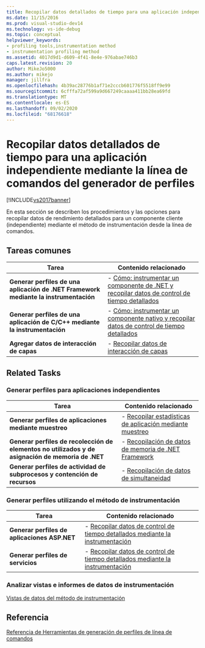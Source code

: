 ```yaml
---
title: Recopilar datos detallados de tiempo para una aplicación independiente mediante la línea de comandos del generador de perfiles | Microsoft Docs
ms.date: 11/15/2016
ms.prod: visual-studio-dev14
ms.technology: vs-ide-debug
ms.topic: conceptual
helpviewer_keywords:
- profiling tools,instrumentation method
- instrumentation profiling method
ms.assetid: 4017d9d1-d609-4f41-8e4e-976abae746b3
caps.latest.revision: 20
author: MikeJo5000
ms.author: mikejo
manager: jillfra
ms.openlocfilehash: 4b39ac28776b1af71e2cccb601776f5518ff9e99
ms.sourcegitcommit: 6cfffa72af599a9d667249caaaa411bb28ea69fd
ms.translationtype: MT
ms.contentlocale: es-ES
ms.lasthandoff: 09/02/2020
ms.locfileid: "68176618"
---
```

# <a name="collecting-detailed-timing-data-for-a-stand-alone-application-by-using-the-profiler-command-line"></a>Recopilar datos detallados de tiempo para una aplicación independiente mediante la línea de comandos del generador de perfiles
[!INCLUDE[vs2017banner](../includes/vs2017banner.md)]

En esta sección se describen los procedimientos y las opciones para recopilar datos de rendimiento detallados para un componente cliente (independiente) mediante el método de instrumentación desde la línea de comandos.  
  
## <a name="common-tasks"></a>Tareas comunes  
  
|Tarea|Contenido relacionado|  
|----------|---------------------|  
|**Generar perfiles de una aplicación de .NET Framework mediante la instrumentación**|-   [Cómo: instrumentar un componente de .NET y recopilar datos de control de tiempo detallados](../profiling/how-to-instrument-a-stand-alone-dotnet-framework-component-and-collect-timing-data-with-the-profiler-from-the-command-line.md)|  
|**Generar perfiles de una aplicación de C/C++ mediante la instrumentación**|-   [Cómo: instrumentar un componente nativo y recopilar datos de control de tiempo detallados](../profiling/how-to-instrument-a-native-stand-alone-component-and-collect-timing-data-with-the-profiler-from-the-command-line.md)|  
|**Agregar datos de interacción de capas**|-   [Recopilar datos de interacción de capas](../profiling/adding-tier-interaction-data-from-the-command-line.md)|  
  
## <a name="related-tasks"></a>Related Tasks  
  
### <a name="profiling-stand-alone-applications"></a>Generar perfiles para aplicaciones independientes  
  
|Tarea|Contenido relacionado|  
|----------|---------------------|  
|**Generar perfiles de aplicaciones mediante muestreo**|-   [Recopilar estadísticas de aplicación mediante muestreo](../profiling/collecting-application-statistics-for-stand-alone-applications-by-using-the-profiler-command-line.md)|  
|**Generar perfiles de recolección de elementos no utilizados y de asignación de memoria de .NET**|-   [Recopilación de datos de memoria de .NET Framework](../profiling/collecting-dotnet-framework-memory-data-for-stand-alone-applications-by-using-the-profiler-command-line.md)|  
|**Generar perfiles de actividad de subprocesos y contención de recursos**|-   [Recopilación de datos de simultaneidad](../profiling/collecting-concurrency-data-for-stand-alone-applications-by-using-the-profiler-command-line.md)|  
  
### <a name="profiling-by-using-the-instrumentation-method"></a>Generar perfiles utilizando el método de instrumentación  
  
|Tarea|Contenido relacionado|  
|----------|---------------------|  
|**Generar perfiles de aplicaciones ASP.NET**|-   [Recopilar datos de control de tiempo detallados mediante la instrumentación](/visualstudio/profiling/collecting-detailed-timing-data-aspnet-profiler-instrumentation-method?view=vs-2015)|  
|**Generar perfiles de servicios**|-   [Recopilar datos de control de tiempo detallados mediante la instrumentación](../profiling/collecting-detailed-timing-data-for-services-by-using-the-instrumentation-method-from-the-profiler-command-line.md)|  
  
### <a name="analyzing-instrumentation-data-views-and-reports"></a>Analizar vistas e informes de datos de instrumentación  
 [Vistas de datos del método de instrumentación](../profiling/instrumentation-method-data-views.md)  
  
## <a name="reference"></a>Referencia  
 [Referencia de Herramientas de generación de perfiles de línea de comandos](../profiling/command-line-profiling-tools-reference.md)
